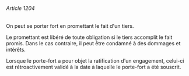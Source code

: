 ###### Article 1204

On peut se porter fort en promettant le fait d'un tiers.

Le promettant est libéré de toute obligation si le tiers accomplit le fait promis. Dans le cas contraire, il peut être condamné à des dommages et intérêts.

Lorsque le porte-fort a pour objet la ratification d'un engagement, celui-ci est rétroactivement validé à la date à laquelle le porte-fort a été souscrit.

